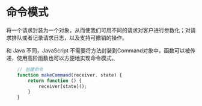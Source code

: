 # 命令模式

将一个请求封装为一个对象，从而使我们可用不同的请求对客户进行参数化；对请求排队或者记录请求日志，以及支持可撤销的操作。

和 Java 不同，JavaScript 不需要将方法封装到Command对象中，函数可以被传递，使用高阶函数也可以方便地实现命令模式。

```javascript
    // 创建命令
    function makeCommand(receiver, state) { 
        return function () {
            receiver[state]();
        }
    }
```
    